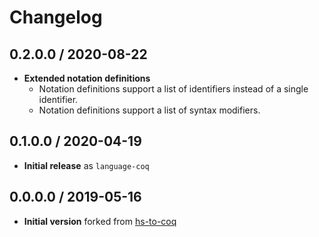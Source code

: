 # Changelog

## 0.2.0.0 / 2020-08-22

 - **Extended notation definitions**
   + Notation definitions support a list of identifiers instead of a single identifier.
   + Notation definitions support a list of syntax modifiers.

## 0.1.0.0 / 2020-04-19

 - **Initial release** as `language-coq`

## 0.0.0.0 / 2019-05-16

 - **Initial version** forked from [hs-to-coq][]

[hs-to-coq]:
 https://github.com/antalsz/hs-to-coq
 "hs-to-coq on GitHub"
